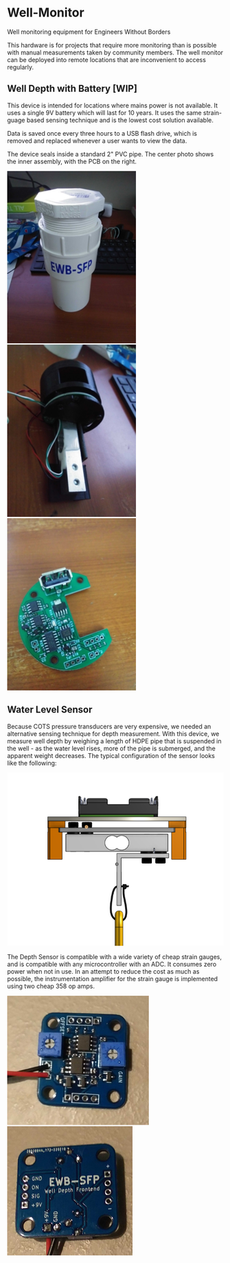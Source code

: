# Well-Monitor
Well monitoring equipment for Engineers Without Borders

This hardware is for projects that require more monitoring than is possible with manual measurements taken by community members. The well monitor can be deployed into remote locations that are inconvenient to access regularly. 

## Well Depth with Battery \[WIP\]
This device is intended for locations where mains power is not available. It uses a single 9V battery which will last for 10 years. It uses the same strain-guage based sensing technique and is the lowest cost solution available. 

Data is saved once every three hours to a USB flash drive, which is removed and replaced whenever a user wants to view the data. 

The device seals inside a standard 2" PVC pipe. The center photo shows the inner assembly, with the PCB on the right.
<p float="left">
  <img src="https://github.com/hansgaensbauer/Well-Monitor/blob/main/Pictures/Outside.png?raw=true" height="400">

  <img src="https://github.com/hansgaensbauer/Well-Monitor/blob/main/Pictures/Assembly.png?raw=true" height="400">
  
  <img src="https://github.com/hansgaensbauer/Well-Monitor/blob/main/Pictures/wdb-pcb.png?raw=true" height="400">
 </p>

## Water Level Sensor
Because COTS pressure transducers are very expensive, we needed an alternative sensing technique for depth measurement. With this device, we measure well depth by weighing a length of HDPE pipe that is suspended in the well - as the water level rises, more of the pipe is submerged, and the apparent weight decreases. The typical configuration of the sensor looks like the following:

![A Model of the Depth Sensor](https://github.com/hansgaensbauer/Well-Monitor/blob/main/Pictures/depth-sensor-cad.png?raw=true)

The Depth Sensor is compatible with a wide variety of cheap strain gauges, and is compatible with any microcontroller with an ADC. It consumes zero power when not in use. In an attempt to reduce the cost as much as possible, the instrumentation amplifier for the strain gauge is implemented using two cheap 358 op amps. 
<p float="left">
  <img src="https://github.com/hansgaensbauer/Well-Monitor/blob/main/Pictures/depth-sensor-top.jpg?raw=true" height="300">

  <img src="https://github.com/hansgaensbauer/Well-Monitor/blob/main/Pictures/depth-sensor-bottom.jpg?raw=true" height="300">
 </p>
